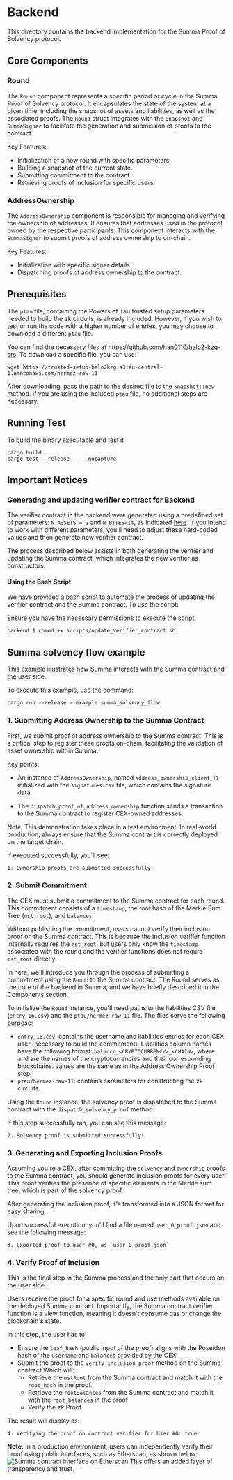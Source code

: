 # Backend

This directory contains the backend implementation for the Summa Proof of Solvency protocol.

## Core Components

### Round

The `Round` component represents a specific period or cycle in the Summa Proof of Solvency protocol. It encapsulates the state of the system at a given time, including the snapshot of assets and liabilities, as well as the associated proofs.
The `Round` struct integrates with the `Snapshot` and `SummaSigner` to facilitate the generation and submission of proofs to the contract.

Key Features:

- Initialization of a new round with specific parameters.
- Building a snapshot of the current state.
- Submitting commitment to the contract.
- Retrieving proofs of inclusion for specific users.

### AddressOwnership

The `AddressOwnership` component is responsible for managing and verifying the ownership of addresses. It ensures that addresses used in the protocol owned by the respective participants. This component interacts with the `SummaSigner` to submit proofs of address ownership to on-chain.

Key Features:

- Initialization with specific signer details.
- Dispatching proofs of address ownership to the contract.

## Prerequisites

The `ptau` file, containing the Powers of Tau trusted setup parameters needed to build the zk circuits, is already included. However, if you wish to test or run the code with a higher number of entries, you may choose to download a different `ptau` file.

You can find the necessary files at https://github.com/han0110/halo2-kzg-srs. To download a specific file, you can use:

```
wget https://trusted-setup-halo2kzg.s3.eu-central-1.amazonaws.com/hermez-raw-11
```

After downloading, pass the path to the desired file to the `Snapshot::new` method. If you are using the included `ptau` file, no additional steps are necessary.

## Running Test

To build the binary executable and test it

```
cargo build
cargo test --release -- --nocapture
```

## Important Notices

### Generating and updating verifier contract for Backend

The verifier contract in the backend were generated using a predefined set of parameters: `N_ASSETS = 2` and `N_BYTES=14`, as indicated [here](https://github.com/summa-dev/summa-solvency/blob/master/zk_prover/examples/gen_inclusion_verifier.rs#L21-L22).
If you intend to work with different parameters, you'll need to adjust these hard-coded values and then generate new verifier contract.

The process described below assists in both generating the verifier and updating the Summa contract, which integrates the new verifier as constructors.

#### Using the Bash Script

We have provided a bash script to automate the process of updating the verifier contract and the Summa contract. To use the script:

Ensure you have the necessary permissions to execute the script.

```
backend $ chmod +x scripts/update_verifier_contract.sh
```

## Summa solvency flow example

This example illustrates how Summa interacts with the Summa contract and the user side.

To execute this example, use the command:

```
cargo run --release --example summa_solvency_flow
```

### 1. Submitting Address Ownership to the Summa Contract

First, we submit proof of address ownership to the Summa contract. This is a critical step to register these proofs on-chain, facilitating the validation of asset ownership within Summa.

Key points:

- An instance of `AddressOwnership`, named `address_ownership_client`, is initialized with the `signatures.csv` file, which contains the signature data.

- The `dispatch_proof_of_address_ownership` function sends a transaction to the Summa contract to register CEX-owned addresses.

Note: This demonstration takes place in a test environment. In real-world production, always ensure that the Summa contract is correctly deployed on the target chain.

If executed successfully, you'll see:

```
1. Ownership proofs are submitted successfully!
```

### 2. Submit Commitment

The CEX must submit a commitment to the Summa contract for each round. This commitment consists of a `timestamp`, the root hash of the Merkle Sum Tree (`mst_root`), and `balances`.

Without publishing the commitment, users cannot verify their inclusion proof on the Summa contract. This is because the inclusion verifier function internally requires the `mst_root`, but users only know the `timestamp` associated with the round and the verifier functions does not requre `mst_root` directly.

In here, we'll introduce you through the process of submitting a commitment using the `Round` to the Summa contract.
The Round serves as the core of the backend in Summa, and we have briefly described it in the Components section.

To initialize the `Round` instance, you'll need paths to the liabilities CSV file (`entry_16.csv`) and the `ptau/hermez-raw-11` file. The files serve the following purpose:

- `entry_16.csv`: contains the username and liabilities entries for each CEX user (necessary to build the commitment). Liabilities column names have the following format: `balance_<CRYPTOCURRENCY>_<CHAIN>`, where <CRYPTOCURRENCY> and <CHAIN> are the names of the cryptocurrencies and their corresponding blockchains. <CHAIN> values are the same as in the Address Ownership Proof step;
- `ptau/hermez-raw-11`: contains parameters for constructing the zk circuits.

Using the `Round` instance, the solvency proof is dispatched to the Summa contract with the `dispatch_solvency_proof` method.

If this step successfully ran, you can see this message:

```
2. Solvency proof is submitted successfully!
```

### 3. Generating and Exporting Inclusion Proofs

Assuming you're a CEX, after committing the `solvency` and `ownership` proofs to the Summa contract, you should generate inclusion proofs for every user. This proof verifies the presence of specific elements in the Merkle sum tree, which is part of the solvency proof.

After generating the inclusion proof, it's transformed into a JSON format for easy sharing.

Upon successful execution, you'll find a file named `user_0_proof.json` and see the following message:

```
3. Exported proof to user #0, as `user_0_proof.json`
```

### 4. Verify Proof of Inclusion

This is the final step in the Summa process and the only part that occurs on the user side.

Users receive the proof for a specific round and use methods available on the deployed Summa contract. Importantly, the Summa contract verifier function is a view function, meaning it doesn't consume gas or change the blockchain's state.

In this step, the user has to:

- Ensure the `leaf_hash` (public input of the proof) aligns with the Poseidon hash of the `username` and `balances` provided by the CEX.
- Submit the proof to the `verify_inclusion_proof` method on the Summa contract Which will:
  - Retrieve the `mstRoot` from the Summa contract and match it with the `root_hash` in the proof.
  - Retrieve the `rootBalances` from the Summa contract and match it with the `root_balances` in the proof
  - Verify the zk Proof

The result will display as:

```
4. Verifying the proof on contract verifier for User #0: true
```

**Note:** In a production environment, users can independently verify their proof using public interfaces, such as Etherscan, as shown below:
![Summa contract interface on Etherscan](summa_verifier_interface.png)
This offers an added layer of transparency and trust.
